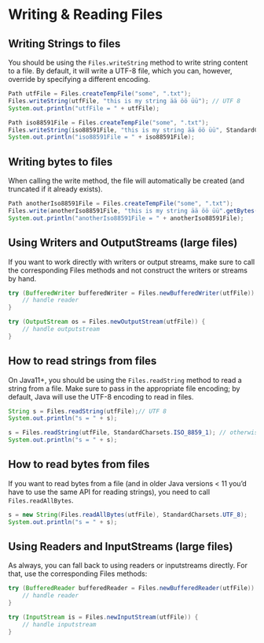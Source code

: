 # Writing & Reading Files

## Writing Strings to files

You should be using the `Files.writeString` method to write string content to a file. By default, it will write a UTF-8 file, which you can, however, override by specifying a different encoding.

```java
Path utfFile = Files.createTempFile("some", ".txt");
Files.writeString(utfFile, "this is my string ää öö üü"); // UTF 8
System.out.println("utfFile = " + utfFile);

Path iso88591File = Files.createTempFile("some", ".txt");
Files.writeString(iso88591File, "this is my string ää öö üü", StandardCharsets.ISO_8859_1); // otherwise == utf8
System.out.println("iso88591File = " + iso88591File);
```

## Writing bytes to files

When calling the write method, the file will automatically be created (and truncated if it already exists).

```java
Path anotherIso88591File = Files.createTempFile("some", ".txt");
Files.write(anotherIso88591File, "this is my string ää öö üü".getBytes(StandardCharsets.ISO_8859_1));
System.out.println("anotherIso88591File = " + anotherIso88591File);
```

## Using Writers and OutputStreams (large files)

If you want to work directly with writers or output streams, make sure to call the corresponding Files methods and not construct the writers or streams by hand.

```java
try (BufferedWriter bufferedWriter = Files.newBufferedWriter(utfFile)) {
    // handle reader
}

try (OutputStream os = Files.newOutputStream(utfFile)) {
    // handle outputstream
}
```

## How to read strings from files

On Java11+, you should be using the `Files.readString` method to read a string from a file. Make sure to pass in the appropriate file encoding; by default, Java will use the UTF-8 encoding to read in files.

```java
String s = Files.readString(utfFile);// UTF 8
System.out.println("s = " + s);

s = Files.readString(utfFile, StandardCharsets.ISO_8859_1); // otherwise == utf8
System.out.println("s = " + s);
```

## How to read bytes from files

If you want to read bytes from a file (and in older Java versions < 11 you’d have to use the same API for reading strings), you need to call `Files.readAllBytes`.

```java
s = new String(Files.readAllBytes(utfFile), StandardCharsets.UTF_8);
System.out.println("s = " + s);
```

## Using Readers and InputStreams (large files)

As always, you can fall back to using readers or inputstreams directly. For that, use the corresponding Files methods:

```java
try (BufferedReader bufferedReader = Files.newBufferedReader(utfFile)) {
    // handle reader
}

try (InputStream is = Files.newInputStream(utfFile)) {
    // handle inputstream
}
```